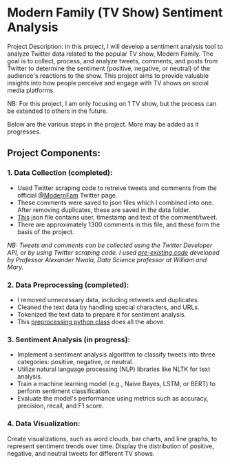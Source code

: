 # Modern Family (TV Show) Sentiment Analysis 

Project Description: In this project, I will develop a sentiment analysis tool to analyze Twitter data related to the popular TV show, Modern Family. The goal is to collect, process, and analyze tweets, comments, and posts from Twitter to determine the sentiment (positive, negative, or neutral) of the audience's reactions to the show. This project aims to provide valuable insights into how people perceive and engage with TV shows on social media platforms.

NB: For this project, I am only focusing on 1 TV show, but the process can be extended to others in the future.

Below are the various steps in the project. More may be added as it progresses.
## Project Components:

### 1. Data Collection (completed):
* Used Twitter scraping code to retreive tweets and comments from the official [@ModernFam](https://twitter.com/ModernFam) Twitter page. 
* These comments were saved to json files which I combined into one. After removing duplicates, these are saved in the data folder. 
* [This](data/twitter_comments.json) json file contains user, timestamp and text of the comment/tweet. 
* There are approximately 1300 comments in this file, and these form the basis of the project.

*NB: Tweets and comments can be collected using the Twitter Developer API, or by using Twitter scraping code. I used [pre-existing code](https://github.com/anwala/teaching-web-science/blob/main/fall-2023/week-3/twitter-scraper/scrape_twitter.py) developed by Professor Alexander Nwala, Data Science professor at William and Mary.*

### 2. Data Preprocessing (completed):
* I removed unnecessary data, including retweets and duplicates.
* Cleaned the text data by handling special characters, and URLs.
* Tokenized the text data to prepare it for sentiment analysis.
* This [preprocessing python class](preprocessing.py) does all the above. 

### 3. Sentiment Analysis (in progress):

* Implement a sentiment analysis algorithm to classify tweets into three categories: positive, negative, or neutral.
* Utilize natural language processing (NLP) libraries like NLTK for text analysis.
* Train a machine learning model (e.g., Naive Bayes, LSTM, or BERT) to perform sentiment classification.
* Evaluate the model's performance using metrics such as accuracy, precision, recall, and F1 score.

### 4. Data Visualization:

Create visualizations, such as word clouds, bar charts, and line graphs, to represent sentiment trends over time.
Display the distribution of positive, negative, and neutral tweets for different TV shows.
